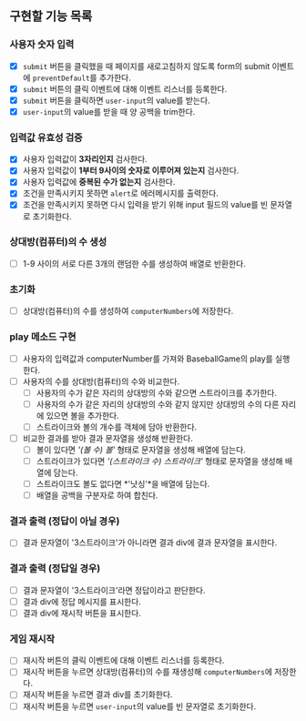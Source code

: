 ## 구현할 기능 목록

### 사용자 숫자 입력
- [x] `submit` 버튼을 클릭했을 때 페이지를 새로고침하지 않도록 form의 submit 이벤트에 `preventDefault`를 추가한다.
- [x] `submit` 버튼의 클릭 이벤트에 대해 이벤트 리스너를 등록한다.
- [x] `submit` 버튼을 클릭하면 `user-input`의 value를 받는다.
- [x] `user-input`의 value를 받을 때 양 공백을 trim한다.

### 입력값 유효성 검증
- [x] 사용자 입력값이 **3자리인지** 검사한다.
- [x] 사용자 입력값이 **1부터 9사이의 숫자로 이루어져 있는지** 검사한다.
- [x] 사용자 입력값에 **중복된 수가 없는지** 검사한다.
- [x] 조건을 만족시키지 못하면 `alert`로 에러메시지를 출력한다.
- [x] 조건을 만족시키지 못하면 다시 입력을 받기 위해 input 필드의 value를 빈 문자열로 초기화한다.

### 상대방(컴퓨터)의 수 생성
- [ ] 1-9 사이의 서로 다른 3개의 랜덤한 수를 생성하여 배열로 반환한다.

### 초기화
- [ ] 상대방(컴퓨터)의 수를 생성하여 `computerNumbers`에 저장한다.

### play 메소드 구현
- [ ] 사용자의 입력값과 computerNumber를 가져와 BaseballGame의 play를 실행한다.
- [ ] 사용자의 수를 상대방(컴퓨터)의 수와 비교한다.
  - [ ] 사용자의 수가 같은 자리의 상대방의 수와 같으면 스트라이크를 추가한다.
  - [ ] 사용자의 수가 같은 자리의 상대방의 수와 같지 않지만 상대방의 수의 다른 자리에 있으면 볼을 추가한다.
  - [ ] 스트라이크와 볼의 개수를 객체에 담아 반환한다.
- [ ] 비교한 결과를 받아 결과 문자열을 생성해 반환한다.
  - [ ] 볼이 있다면 *'(볼 수) 볼'* 형태로 문자열을 생성해 배열에 담는다.
  - [ ] 스트라이크가 있다면 *'(스트라이크 수) 스트라이크'* 형태로 문자열을 생성해 배열에 담는다.
  - [ ] 스트라이크도 볼도 없다면 *'낫싱'*을 배열에 담는다.
  - [ ] 배열을 공백을 구분자로 하여 합친다.

### 결과 출력 (정답이 아닐 경우)
- [ ] 결과 문자열이 '3스트라이크'가 아니라면 결과 div에 결과 문자열을 표시한다.

### 결과 출력 (정답일 경우)
- [ ] 결과 문자열이 '3스트라이크'라면 정답이라고 판단한다.
- [ ] 결과 div에 정답 메시지를 표시한다.
- [ ] 결과 div에 재시작 버튼을 표시한다.

### 게임 재시작
- [ ] 재시작 버튼의 클릭 이벤트에 대해 이벤트 리스너를 등록한다.
- [ ] 재시작 버튼을 누르면 상대방(컴퓨터)의 수를 재생성해 `computerNumbers`에 저장한다.
- [ ] 재시작 버튼을 누르면 결과 div를 초기화한다.
- [ ] 재시작 버튼을 누르면 `user-input`의 value를 빈 문자열로 초기화한다.